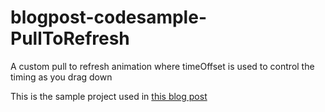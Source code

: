 blogpost-codesample-PullToRefresh
=================================

A custom pull to refresh animation where timeOffset is used to control the timing as you drag down

This is the sample project used in [this blog post](http://ronnqvi.st/controlling-animation-timing/)
